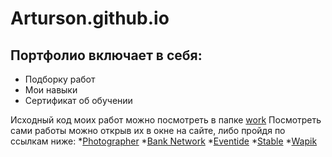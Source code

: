 # Arturson.github.io

## Портфолио включает в себя:

* Подборку работ
* Мои навыки
* Сертификат об обучении

 Исходный код моих работ можно посмотреть в папке [work](https://github.com/Arturson/Arturson.github.io/tree/master/work)
 Посмотреть сами работы можно открыв их в окне на сайте, либо пройдя по ссылкам ниже:
 *[Photographer](https://davidaganov.github.io)
 *[Bank Network](https://arturson.github.io/work/BankNetwork)
 *[Eventide](https://arturson.github.io/work/Eventide)
 *[Stable](https://arturson.github.io/work/Stable)
 *[Wapik](https://arturson.github.io/work/Wapik)
